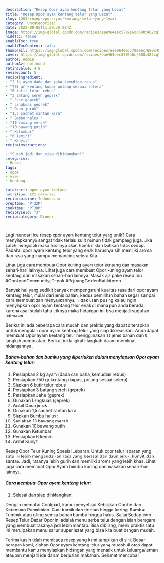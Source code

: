 ```yaml
---
description: "Resep Opor ayam kentang telur yang Lezat"
title: "Resep Opor ayam kentang telur yang Lezat"
slug: 1585-resep-opor-ayam-kentang-telur-yang-lezat
category: Uncategorized
date: 2022-08-05T11:29:59.984Z
image: https://img-global.cpcdn.com/recipes/eae964eec5702e6c/680x482cq70/opor-ayam-kentang-telur-foto-resep-utama.jpg
hideToc: false
enableToc: true
enableTocContent: false
thumbnail: https://img-global.cpcdn.com/recipes/eae964eec5702e6c/680x482cq70/opor-ayam-kentang-telur-foto-resep-utama.jpg
cover: https://img-global.cpcdn.com/recipes/eae964eec5702e6c/680x482cq70/opor-ayam-kentang-telur-foto-resep-utama.jpg
author: Admin
authorAv: notfound
ratingvalue: 4.8
reviewcount: 5
recipeingredient:
- "2 kg ayam dada dan paha kemudian rebus"
- "750 gr kentang kupas potong sesuai selera"
- "6 butir telur rebus"
- "3 batang sereh geprek"
- " Jahe geprek"
- " Lengkuas geprek"
- " Daun jeruk"
- "1,5 sachet santan kara"
- " Bumbu halus "
- "10 bawang merah"
- "10 bawang putih"
- " Ketumbar"
- "6 kemiri"
- " Kunyit"
recipeinstructions:

- "Sudah jadi dan siap dihidangkan!"
categories:
- Resep
tags:
- opor
- ayam
- kentang

katakunci: opor ayam kentang 
nutrition: 225 calories
recipecuisine: Indonesian
preptime: "PT22M"
cooktime: "PT38M"
recipeyield: "3"
recipecategory: Dinner

---
```





Lagi mencari ide resep opor ayam kentang telur yang unik? Cara menyiapkannya sangat tidak terlalu sulit namun tidak gampang juga. Jika salah mengolah maka hasilnya akan hambar dan bahkan tidak sedap. Padahal opor ayam kentang telur yang enak harusnya sih memiliki aroma dan rasa yang mampu memancing selera Kita.





Lihat juga cara membuat Opor kuning ayam telor kentang dan masakan sehari-hari lainnya. Lihat juga cara membuat Opor kuning ayam telor kentang dan masakan sehari-hari lainnya. Masak aja pake resep Ibu #CookpadCommunity_Depok #PejuangGoldenBatikApron.

Banyak hal yang sedikit banyak mempengaruhi kualitas rasa dari opor ayam kentang telur, mulai dari jenis bahan, kedua pemilihan bahan segar sampai cara membuat dan menyajikannya. Tidak usah pusing kalau ingin menyiapkan opor ayam kentang telur enak di mana pun anda berada, karena asal sudah tahu triknya maka hidangan ini bisa menjadi suguhan istimewa.






Berikut ini ada beberapa cara mudah dan praktis yang dapat diterapkan untuk mengolah opor ayam kentang telur yang siap dikreasikan. Anda dapat membuat Opor ayam kentang telur menggunakan 14 jenis bahan dan 0 langkah pembuatan. Berikut ini langkah-langkah dalam membuat hidangannya.

<!--inarticleads1-->

##### Bahan-bahan dan bumbu yang diperlukan dalam menyiapkan Opor ayam kentang telur:

1. Persiapkan 2 kg ayam (dada dan paha, kemudian rebus)
1. Persiapkan 750 gr kentang (kupas, potong sesuai selera)
1. Siapkan 6 butir telur rebus
1. Persiapkan 3 batang sereh (geprek)
1. Persiapkan  Jahe (geprek)
1. Gunakan  Lengkuas (geprek)
1. Ambil  Daun jeruk
1. Gunakan 1,5 sachet santan kara
1. Siapkan  Bumbu halus :
1. Sediakan 10 bawang merah
1. Gunakan 10 bawang putih
1. Gunakan  Ketumbar
1. Persiapkan 6 kemiri
1. Ambil  Kunyit


Resep Opor Telur Kuning Spesial Lebaran. Untuk opor telur lebaran yang satu ini lebih mengandalkan rasa yang berasal dari daun jeruk, kunyit, dan santan. Jadi, rasanya lebih gurih dan memiliki aroma yang lebih khas. Lihat juga cara membuat Opor Ayam bumbu kuning dan masakan sehari-hari lainnya. 

<!--inarticleads2-->

##### Cara membuat Opor ayam kentang telur:


1. Selesai dan siap dihidangkan!

Dengan memakai Cookpad, kamu menyetujui Kebijakan Cookie dan Ketentuan Pemakaian. Cuci bersih dan tiriskan hingga kering. Bumbu: Tumbuk atau giling semua bahan bumbu hingga halus. SajianSedap.com - Resep Telur Dadar Opor ini adalah menu serba telur dengan isian beragam yang membuat rasanya jadi lebih mantap. Bisa dibilang, menu praktis satu ini meruipakan menu sahur super lezat yang bisa kita buat dengan mudah. 

Terima kasih telah membaca resep yang kami tampilkan di sini. Besar harapan kami, olahan Opor ayam kentang telur yang mudah di atas dapat membantu kamu menyiapkan hidangan yang menarik untuk keluarga/teman ataupun menjadi ide dalam berjualan makanan. Selamat mencoba!
